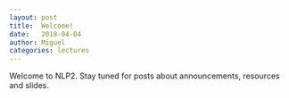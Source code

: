 ```yaml
---
layout: post
title:  Welcome!
date:   2018-04-04
author: Miguel
categories: lectures
---
```


Welcome to NLP2.
Stay tuned for posts about announcements, resources and slides.



